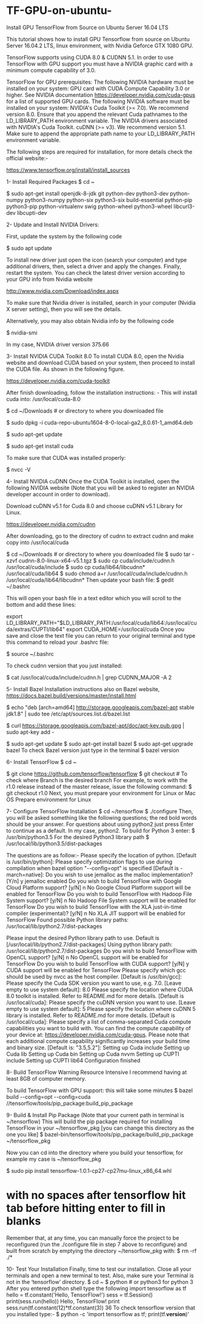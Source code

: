 # TF-GPU-on-ubuntu-
Install GPU TensorFlow from Source on Ubuntu Server 16.04 LTS

This tutorial shows how to install GPU Tensorflow from source on Ubuntu Server 16.04.2 LTS, linux environment, with Nvidia Geforce GTX 1080 GPU.

TensorFlow supports using CUDA 8.0 & CUDNN 5.1. In order to use TensorFlow with GPU support you must have a NVIDIA graphic card with a minimum compute capability of 3.0.

TensorFlow for GPU prerequisites:
The following NVIDIA hardware must be installed on your system:
GPU card with CUDA Compute Capability 3.0 or higher. See NVIDIA documentation
             https://developer.nvidia.com/cuda-gpus for a list of supported GPU cards.
The following NVIDIA software must be installed on your system:
NVIDIA's Cuda Toolkit (>= 7.0). We recommend version 8.0. Ensure that you append the relevant Cuda pathnames to the LD_LIBRARY_PATH environment variable.
The NVIDIA drivers associated with NVIDIA's Cuda Toolkit.
cuDNN (>= v3). We recommend version 5.1. Make sure to append the appropriate path name to your LD_LIBRARY_PATH environment variable.

The following steps are required for installation, for more details check the official website:-

https://www.tensorflow.org/install/install_sources


1- Install Required Packages
$ cd ~

$ sudo apt-get install openjdk-8-jdk git python-dev python3-dev python-numpy python3-numpy python-six python3-six build-essential python-pip python3-pip python-virtualenv swig python-wheel python3-wheel libcurl3-dev libcupti-dev


2- Update and Install NVIDIA Drivers:

First, update the system by the following code

$ sudo apt update


To install new driver just open the icon (search your computer) and type additional drivers, then, select a driver and apply the changes. Finally, restart the system. You can check the latest driver version according to your GPU info from Nvidia website

http://www.nvidia.com/Download/index.aspx

To make sure that Nvidia driver is installed, search in your computer (Nvidia X server setting), then you will see the details.

Alternatively, you may also obtain Nvidia info by the following code

$ nvidia-smi
 
In my case, NVIDIA driver version 375.66


3- Install NVIDIA CUDA Toolkit 8.0
To install CUDA 8.0, open the Nvidia website and download CUDA based on your system, then proceed to install the CUDA file. As shown in the following figure.

https://developer.nvidia.com/cuda-toolkit

After finish downloading, follow the installation instructions: - This will install cuda into: /usr/local/cuda-8.0


$ cd ~/Downloads # or directory to where you downloaded file

$ sudo dpkg -i cuda-repo-ubuntu1604-8-0-local-ga2_8.0.61-1_amd64.deb

$ sudo apt-get update

$ sudo apt-get install cuda

To make sure that CUDA was installed properly:

$ nvcc -V


4- Install NVIDIA cuDNN
Once the CUDA Toolkit is installed, open the following NVIDIA website (Note that you will be asked to register an NVIDIA developer account in order to download).

Download cuDNN v5.1 for Cuda 8.0 and choose cuDNN v5.1 Library for Linux.

https://developer.nvidia.com/cudnn

After downloading, go to the directory of cudnn to extract cudnn and make copy into /usr/local/cuda

$ cd ~/Downloads # or directory to where you downloaded file
$ sudo tar -xzvf cudnn-8.0-linux-x64-v5.1.tgz
$ sudo cp cuda/include/cudnn.h /usr/local/cuda/include
$ sudo cp cuda/lib64/libcudnn* /usr/local/cuda/lib64
$ sudo chmod a+r /usr/local/cuda/include/cudnn.h /usr/local/cuda/lib64/libcudnn*
Then update your bash file:
$ gedit ~/.bashrc

This will open your bash file in a text editor which you will scroll to the bottom and add these lines:

export LD_LIBRARY_PATH="$LD_LIBRARY_PATH:/usr/local/cuda/lib64:/usr/local/cuda/extras/CUPTI/lib64"
export CUDA_HOME=/usr/local/cuda
Once you save and close the text file you can return to your original terminal and type this command to reload your .bashrc file:

$ source ~/.bashrc

To check cudnn version that you just installed:

$ cat /usr/local/cuda/include/cudnn.h | grep CUDNN_MAJOR -A 2


5- Install Bazel
Installation instructions also on Bazel website, https://docs.bazel.build/versions/master/install.html

$ echo "deb [arch=amd64] http://storage.googleapis.com/bazel-apt stable jdk1.8" | sudo tee /etc/apt/sources.list.d/bazel.list

$ curl https://storage.googleapis.com/bazel-apt/doc/apt-key.pub.gpg | sudo apt-key add -

$ sudo apt-get update
$ sudo apt-get install bazel
$ sudo apt-get upgrade bazel
To check Bazel version just type in the terminal
$ bazel version



6- Install TensorFlow
$ cd ~

$ git clone https://github.com/tensorflow/tensorflow
$ git checkout # To check where Branch is the desired branch
For example, to work with the r1.0 release instead of the master release, issue the following command:
$ git checkout r1.0
Next, you must prepare your environment for Linux or Mac OS
Prepare environment for Linux

7- Configure TensorFlow Installation
$ cd ~/tensorflow
$ ./configure
Then, you will be asked something like the following questions; the red bold words should be your answer. For questions about using python2 just press Enter to continue as a default. In my case, python2.
To build for Python 3 enter: 
$ /usr/bin/python3.5
For the desired Python3 library path
$ /usr/local/lib/python3.5/dist-packages




The questions are as follow:- 
Please specify the location of python. [Default is /usr/bin/python]:
Please specify optimization flags to use during compilation when bazel option "--config=opt" is specified [Default is -march=native]:
Do you wish to use jemalloc as the malloc implementation? [Y/n] y
jemalloc enabled
Do you wish to build TensorFlow with Google Cloud Platform support? [y/N] n
No Google Cloud Platform support will be enabled for TensorFlow
Do you wish to build TensorFlow with Hadoop File System support? [y/N] n
No Hadoop File System support will be enabled for TensorFlow
Do you wish to build TensorFlow with the XLA just-in-time compiler (experimental)? [y/N] n
No XLA JIT support will be enabled for TensorFlow
Found possible Python library paths:
  /usr/local/lib/python2.7/dist-packages
  
Please input the desired Python library path to use.  Default is [/usr/local/lib/python2.7/dist-packages]
Using python library path: /usr/local/lib/python2.7/dist-packages
Do you wish to build TensorFlow with OpenCL support? [y/N] n
No OpenCL support will be enabled for TensorFlow
Do you wish to build TensorFlow with CUDA support? [y/N] y
CUDA support will be enabled for TensorFlow
Please specify which gcc should be used by nvcc as the host compiler. [Default is /usr/bin/gcc]:
Please specify the Cuda SDK version you want to use, e.g. 7.0. [Leave empty to use system default]: 8.0
Please specify the location where CUDA 8.0 toolkit is installed. Refer to README.md for more details. [Default is /usr/local/cuda]:
Please specify the cuDNN version you want to use. [Leave empty to use system default]: 5
Please specify the location where cuDNN 5 library is installed. Refer to README.md for more details. [Default is /usr/local/cuda]:
Please specify a list of comma-separated Cuda compute capabilities you want to build with.
You can find the compute capability of your device at: https://developer.nvidia.com/cuda-gpus.
Please note that each additional compute capability significantly increases your build time and binary size.
[Default is: "3.5,5.2"]:
Setting up Cuda include
Setting up Cuda lib
Setting up Cuda bin
Setting up Cuda nvvm
Setting up CUPTI include
Setting up CUPTI lib64
Configuration finished

8- Build TensorFlow
Warning Resource Intensive I recommend having at least 8GB of computer memory.

To build TensorFlow with GPU support: this will take some minutes
$ bazel build --config=opt --config=cuda //tensorflow/tools/pip_package:build_pip_package

9- Build & Install Pip Package
(Note that your current path in terminal is ~/tensorflow)
This will build the pip package required for installing TensorFlow in your ~/tensorflow_pkg [you can change this directory as the one you like]
$ bazel-bin/tensorflow/tools/pip_package/build_pip_package ~/tensorflow_pkg

Now you can cd into the directory where you build your tensorflow, for example my case is  ~/tensorflow_pkg

$ sudo pip install tensorflow-1.0.1-cp27-cp27mu-linux_x86_64.whl

# with no spaces after tensorflow hit tab before hitting enter to fill in blanks


Remember that, at any time, you can manually force the project to be reconfigured (run the ./configure file in step 7 above to reconfigure) and built from scratch by emptying the directory ~/tensorflow_pkg with:
$ rm -rf ./*

10- Test Your Installation
Finally, time to test our installation. Close all your terminals and open a new terminal to test. Also, make sure your Terminal is not in the ‘tensorflow’ directory.
$ cd ~
$ python # or python3 for python 3
After you entered python shell type the following 
import tensorflow as tf
hello = tf.constant('Hello, TensorFlow!')
sess = tf.Session()
print(sess.run(hello))
Hello, TensorFlow!
print sess.run(tf.constant(12)*tf.constant(3))
36
To check tensorflow version that you installed type:-
$ python -c 'import tensorflow as tf; print(tf.__version__)'

